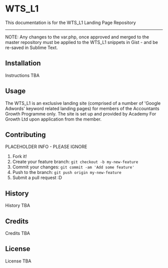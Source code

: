 # WTS_L1

This documentation is for the WTS_L1 Landing Page Repository

----
NOTE: Any changes to the var.php, once approved and merged to the master repository must be applied to the WTS_L1 snippets in Gist - and be re-saved in Sublime Text.

## Installation

Instructions TBA

## Usage

The WTS_L1 is an exclusive landing site (comprised of a number of 'Google Adwords' keyword related landing pages) for members of the Accountants Growth Programme only. The site is set up and provided by Academy For Growth Ltd upon application from the member.

## Contributing

PLACEHOLDER INFO - PLEASE IGNORE
1. Fork it!
2. Create your feature branch: `git checkout -b my-new-feature`
3. Commit your changes: `git commit -am 'Add some feature'`
4. Push to the branch: `git push origin my-new-feature`
5. Submit a pull request :D

## History

History TBA

## Credits

Credits TBA

## License

License TBA